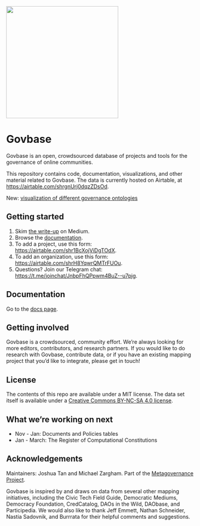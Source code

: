 <img src="https://github.com/thelastjosh/govbase/blob/master/govbase_logo.png" width="300" />

# Govbase
Govbase is an open, crowdsourced database of projects and tools for the governance of online communities.

This repository contains code, documentation, visualizations, and other material related to Govbase. The data is currently hosted on Airtable, at https://airtable.com/shrgnUrj0dqzZDsOd.

New: [visualization of different governance ontologies](https://embed.kumu.io/ab0993db3f2beb20be1595d498fc48a5#building-blocks-of-governance)

## Getting started
1. Skim [the write-up](https://thelastjosh.medium.com/introducing-govbase-97884b0ddaef) on Medium.
2. Browse the [documentation](https://github.com/thelastjosh/govbase/blob/master/documentation.md).
3. To add a project, use this form: https://airtable.com/shr1BcXojViDgTOdX.
4. To add an organization, use this form: https://airtable.com/shrH8YqwrQMTrFUOu.
5. Questions? Join our Telegram chat: https://t.me/joinchat/JnbpFhQPpwm4BuZ--u7pjg.

## Documentation
Go to the [docs page](https://github.com/thelastjosh/govbase/blob/master/documentation.md).

## Getting involved
Govbase is a crowdsourced, community effort. We’re always looking for more editors, contributors, and research partners. If you would like to do research with Govbase, contribute data, or if you have an existing mapping project that you’d like to integrate, please get in touch!

## License
The contents of this repo are available under a MIT license. The data set itself is available under a [Creative Commons BY-NC-SA 4.0 license](https://creativecommons.org/licenses/by-nc-sa/4.0/).

## What we’re working on next
- Nov - Jan: Documents and Policies tables
- Jan - March: The Register of Computational Constitutions

## Acknowledgements
Maintainers: Joshua Tan and Michael Zargham. Part of the [Metagovernance Project](metagov.org).

Govbase is inspired by and draws on data from several other mapping initiatives, including the Civic Tech Field Guide, Democratic Mediums, Democracy Foundation, CredCatalog, DAOs in the Wild, DAObase, and Participedia. We would also like to thank Jeff Emmett, Nathan Schneider, Nastia Sadovnik, and Burrrata for their helpful comments and suggestions. 
